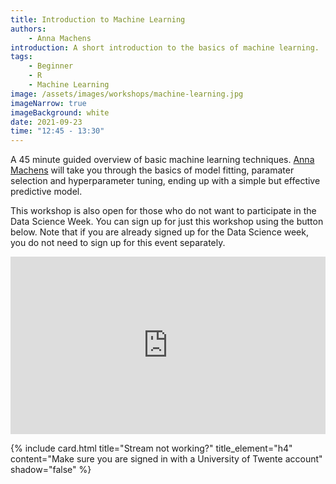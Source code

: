 ```yaml
---
title: Introduction to Machine Learning
authors:
    - Anna Machens
introduction: A short introduction to the basics of machine learning.
tags:
    - Beginner
    - R
    - Machine Learning
image: /assets/images/workshops/machine-learning.jpg
imageNarrow: true
imageBackground: white
date: 2021-09-23
time: "12:45 - 13:30"
---
```


A 45 minute guided overview of basic machine learning techniques. [Anna Machens](/team/#a-k-machens) will take you through the basics of model fitting, paramater selection and hyperparameter tuning, ending up with a simple but effective predictive model.

This workshop is also open for those who do not want to participate in the Data Science Week. You can sign up for just this workshop using the button below. Note that if you are already signed up for the Data Science week, you do not need to sign up for this event separately.

<div style='max-width: 853px'><div style='position: relative; padding-bottom: 56.25%; height: 0; overflow: hidden;'><iframe width="853" height="480" src="https://web.microsoftstream.com/embed/video/8300966f-7092-44ab-a0b9-56aabbee4e93?autoplay=false&showinfo=true" allowfullscreen style="border:none; position: absolute; top: 0; left: 0; right: 0; bottom: 0; height: 100%; max-width: 100%;"></iframe></div></div>

{% include card.html title="Stream not working?" title_element="h4" content="Make sure you are signed in with a University of Twente account" shadow="false" %}
